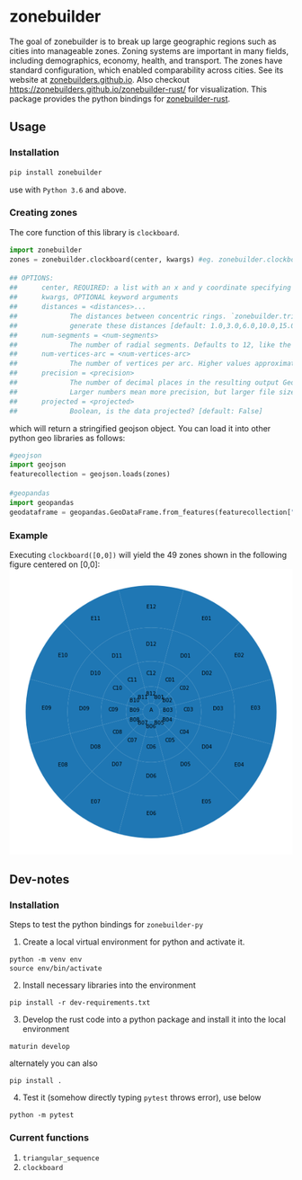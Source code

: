 # zonebuilder
The goal of zonebuilder is to break up large geographic regions such as cities into manageable zones. Zoning systems are important in many fields, including demographics, economy, health, and transport. The zones have standard configuration, which enabled comparability across cities. See its website at [zonebuilders.github.io](https://zonebuilders.github.io/#1).
Also checkout https://zonebuilders.github.io/zonebuilder-rust/ for visualization.
This package provides the python bindings for [zonebuilder-rust](https://github.com/zonebuilders/zonebuilder-rust).

## Usage
### Installation
```python
pip install zonebuilder
```
use with `Python 3.6` and above.

### Creating zones
The core function of this library is `clockboard`. 

```python
import zonebuilder
zones = zonebuilder.clockboard(center, kwargs) #eg. zonebuilder.clockboard([0,0])

## OPTIONS:
##      center, REQUIRED: a list with an x and y coordinate specifying the center of the region of interest
##      kwargs, OPTIONAL keyword arguments
##      distances = <distances>...
##             The distances between concentric rings. `zonebuilder.triangular_sequence` is useful to 
##             generate these distances [default: 1.0,3.0,6.0,10.0,15.0] given by triangular_sequence(5)
##      num-segments = <num-segments>
##             The number of radial segments. Defaults to 12, like the hours on a clock [default: 12]
##      num-vertices-arc = <num-vertices-arc>
##             The number of vertices per arc. Higher values approximate a circle more accurately [default: 10]
##      precision = <precision>
##             The number of decimal places in the resulting output GeoJSON files. Set to 6 by default. 
##             Larger numbers mean more precision, but larger file sizes [default: 6]
##      projected = <projected>
##             Boolean, is the data projected? [default: False]
```
which will return a stringified geojson object. You can load it into other python geo libraries as follows:
```python
#geojson
import geojson
featurecollection = geojson.loads(zones)

#geopandas
import geopandas
geodataframe = geopandas.GeoDataFrame.from_features(featurecollection["features"])
```
### Example
Executing `clockboard([0,0])` will yield the 49 zones shown in the following figure centered on [0,0]:
![image info](https://github.com/zonebuilders/zonebuilder-py/blob/main/images/default_clockboard.png)

## Dev-notes
### Installation
Steps to test the python bindings for `zonebuilder-py`
1. Create a local virtual environment for python and activate it.
```
python -m venv env
source env/bin/activate
```
2. Install necessary libraries into the environment
```
pip install -r dev-requirements.txt
```
3. Develop the rust code into a python package and install it into the local environment
```
maturin develop
```
alternately you can also
```
pip install .
```
4. Test it (somehow directly typing `pytest` throws error), use below
```
python -m pytest
```

### Current functions
1. `triangular_sequence`
2. `clockboard`